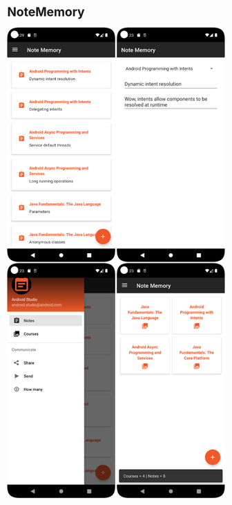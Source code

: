 # NoteMemory
<img src="screenshot_list.png" width="250"
float="left"/>
<img src="screenshot_note.png" width="250"/>
<img src="screenshot_nav_drawer.png" width="250"/>
<img src="screenshot_courses_and_count.png" width="250"/>
